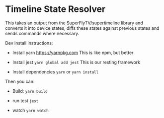 # Timeline State Resolver

This takes an output from the SuperFlyTV/supertimeline library and converts it into device states, diffs these states against previous states and sends commands where necessary.

Dev install instructions:

* Install yarn
	https://yarnpkg.com
	This is like npm, but better

* Install jest
	`yarn global add jest`
	This is our resting framework

* Install dependencies
	`yarn`
	or
	`yarn install`

Then you can:

* Build:
	`yarn build`

* run test
	`jest`

* watch
	`yarn watch`
